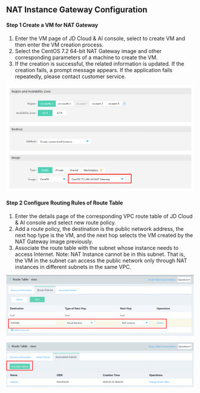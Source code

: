 ## **NAT Instance Gateway Configuration**

#### **Step 1 Create a VM for NAT Gateway**

1. Enter the VM page of JD Cloud & AI console, select to create VM and then enter the VM creation process.
2. Select the CentOS 7.2 64-bit NAT Gateway image and other corresponding parameters of a machine to create the VM.
3. If the creation is successful, the related information is updated. If the creation fails, a prompt message appears. If the application fails repeatedly, please contact customer service.

![](/image/Networking/Virtual-Private-Cloud/Operation-Guide/NFV-Configuration/NAT-Mirror-Gateway-Configuration/Step1.png)



#### **Step 2 Configure Routing Rules of Route Table**

1. Enter the details page of the corresponding VPC route table of JD Cloud & AI console and select new route policy.
2. Add a route policy, the destination is the public network address, the next hop type is the VM, and the next hop selects the VM created by the NAT Gateway image previously.
3. Associate the route table with the subnet whose instance needs to access Internet. Note: NAT Instance cannot be in this subnet. That is, the VM in the subnet can access the public network only through NAT instances in different subnets in the same VPC.

![](/image/Networking/Virtual-Private-Cloud/Operation-Guide/NFV-Configuration/NAT-Mirror-Gateway-Configuration/Step2.png)

![](/image/Networking/Virtual-Private-Cloud/Operation-Guide/NFV-Configuration/NAT-Mirror-Gateway-Configuration/Step3.png)
